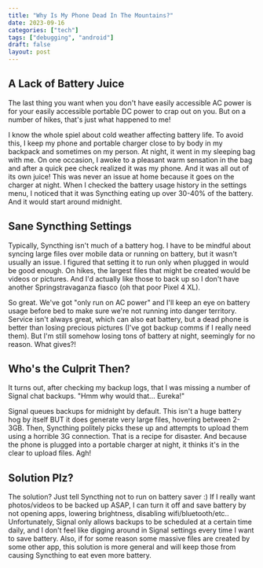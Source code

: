 ```yaml
---
title: "Why Is My Phone Dead In The Mountains?"
date: 2023-09-16
categories: ["tech"]
tags: ["debugging", "android"]
draft: false
layout: post
---
```


## A Lack of Battery Juice

The last thing you want when you don't have easily accessible AC power is for
your easily accessible portable DC power to crap out on you. But on a number of
hikes, that's just what happened to me!

I know the whole spiel about cold weather affecting battery life. To avoid this,
I keep my phone and portable charger close to by body in my backpack and
sometimes on my person. At night, it went in my sleeping bag with me. On one
occasion, I awoke to a pleasant warm sensation in the bag and after a quick pee
check realized it was my phone. And it was all out of its own juice! This was
never an issue at home because it goes on the charger at night. When I checked
the battery usage history in the settings menu, I noticed that it was Syncthing
eating up over 30-40% of the battery. And it would start around midnight.

## Sane Syncthing Settings

Typically, Syncthing isn't much of a battery hog. I have to be mindful about
syncing large files over mobile data or running on battery, but it wasn't
usually an issue. I figured that setting it to run only when plugged in would be
good enough. On hikes, the largest files that might be created would be videos
or pictures. And I'd actually like those to back up so I don't have another
Springstravaganza fiasco (oh that poor Pixel 4 XL).

So great. We've got "only run on AC power" and I'll keep an eye on battery usage
before bed to make sure we're not running into danger territory. Service isn't
always great, which can also eat battery, but a dead phone is better than losing
precious pictures (I've got backup comms if I really need them). But I'm still
somehow losing tons of battery at night, seemingly for no reason. What gives?!

## Who's the Culprit Then?

It turns out, after checking my backup logs, that I was missing a number of
Signal chat backups. "Hmm why would that... Eureka!"

Signal queues backups for midnight by default. This isn't a huge battery hog by
itself BUT it does generate very large files, hovering between 2-3GB. Then,
Syncthing politely picks these up and attempts to upload them using a horrible
3G connection. That is a recipe for disaster. And because the phone is plugged
into a portable charger at night, it thinks it's in the clear to upload files.
Agh!

## Solution Plz?

The solution? Just tell Syncthing not to run on battery saver :) If I really
want photos/videos to be backed up ASAP, I can turn it off and save battery by
not opening apps, lowering brightness, disabling wifi/bluetooth/etc..
Unfortunately, Signal only allows backups to be scheduled at a certain time
daily, and I don't feel like digging around in Signal settings every time I want
to save battery. Also, if for some reason some massive files are created by some
other app, this solution is more general and will keep those from causing
Syncthing to eat even more battery.
